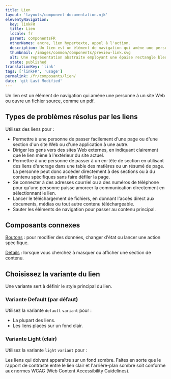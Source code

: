 ```yaml
---
title: Lien
layout: 'layouts/component-documentation.njk'
eleventyNavigation:
  key: linkFR
  title: Lien
  locale: fr
  parent: componentsFR
  otherNames: ancre, lien hypertexte, appel à l'action.
  description: Un lien est un élément de navigation qui amène une personne à une nouvelle page, à un autre site Web, à un fichier ou à une nouvelle section de la page actuelle.
  thumbnail: /images/common/components/preview-link.svg
  alt: Une représentation abstraite employant une épaise rectangle bleue en dessus d'une mince ligne bleue.
  state: published
translationKey: 'link'
tags: ['linkFR', 'usage']
permalink: /fr/composants/lien/
date: 'git Last Modified'
---
```


Un lien est un élément de navigation qui amène une personne à un site Web ou ouvre un fichier source, comme un pdf.

## Types de problèmes résolus par les liens

Utilisez des liens pour :

- Permettre à une personne de passer facilement d'une page ou d'une section d'un site Web ou d'une application à une autre.
- Diriger les gens vers des sites Web externes, en indiquant clairement que le lien mène à l'extérieur du site actuel.
- Permettre à une personne de passer à un en-tête de section en utilisant des liens d'ancrage dans une table des matières ou un résumé de page. La personne peut donc accéder directement à des sections ou à du contenu spécifiques sans faire défiler la page.
- Se connecter à des adresses courriel ou à des numéros de téléphone pour qu'une personne puisse amorcer la communication directement en sélectionnant le lien.
- Lancer le téléchargement de fichiers, en donnant l'accès direct aux documents, médias ou tout autre contenu téléchargeable.
- Sauter les éléments de navigation pour passer au contenu principal.

<article class="bg-full-width bg-primary text-light pt-600 pb-300 my-600">
  <h2 class="mt-0">Composants connexes</h2>

<a href="{{ links.button }}" class="link-light">Boutons</a> : pour modifier des données, changer d'état ou lancer une action spécifique.

<a href="{{ links.details }}" class="link-light">Détails</a> : lorsque vous cherchez à masquer ou afficher une section de contenu.

</article>

## Choisissez la variante du lien

Une variante sert à définir le style principal du lien.

### Variante Default (par défaut)

Utilisez la variante `default` `variant` pour :

- La plupart des liens.
- Les liens placés sur un fond clair.

### Variante Light (clair)

Utilisez la variante `light` `variant` pour :

Les liens qui doivent apparaître sur un fond sombre. Faites en sorte que le rapport de contraste entre le lien clair et l'arrière-plan sombre soit conforme aux normes WCAG (Web Content Accessibility Guidelines).
